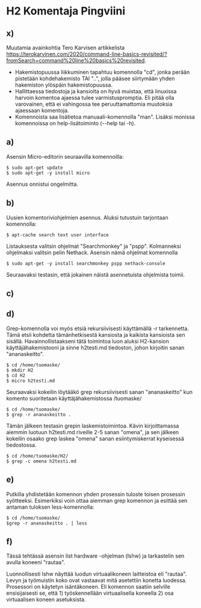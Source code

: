 # H2 Komentaja Pingviini

## x)

Muutamia avainkohtia Tero Karvisen artikkelista https://terokarvinen.com/2020/command-line-basics-revisited/?fromSearch=command%20line%20basics%20revisited. 
- Hakemistopuussa liikkuminen tapahtuu komennolla "cd", jonka perään pistetään kohdehakemisto TAI "..", jolla pääsee siirtymään yhden hakemiston ylöspäin hakemistopuussa.
- Hallittaessa tiedostoja ja kansioita on hyvä muistaa, että linuxissa harvoin komentoa ajaessa tulee varmistuspromptia. Eli pitää olla varovainen, että ei vahingossa tee peruuttamattomia muutoksia ajaessaan komentoja.
- Komennoista saa lisätietoa manuaali-komennolla "man". Lisäksi monissa komennoissa on help-lisätoiminto (--help tai -h).

## a)

Asensin Micro-editorin seuraavilla komennoilla:

    $ sudo apt-get update
    $ sudo apt-get -y install micro

Asennus onnistui ongelmitta.

## b)

Uusien komentoriviohjelmien asennus. Aluksi tutustuin tarjontaan komennolla:

    $ apt-cache search text user interface

Listauksesta valitsin ohjelmat "Searchmonkey" ja "pspp". Kolmanneksi ohjelmaksi valitsin pelin Nethack. Asensin nämä ohjelmat komennolla

    $ sudo apt-get -y install searchmonkey pspp nethack-console

Seuraavaksi testasin, että jokainen näistä asennetuista ohjelmista toimii.

## c)

## d)

Grep-komennolla voi myös etsiä rekursiivisesti käyttämällä -r tarkennetta. Tämä etsii kohdetta tämänhetkisestä kansiosta ja kaikista kansioista sen sisällä. Havainnollistaakseni tätä toimintoa luon aluksi H2-kansion käyttäjähakemistooni ja sinne h2testi.md tiedoston, johon kirjoitin sanan "ananaskeitto".

    $ cd /home/tuomaske/
    $ mkdir H2
    $ cd H2
    $ micro h2testi.md

Seuraavaksi kokeilin löytääkö grep rekursiivisesti sanan "ananaskeitto" kun komento suoritetaan käyttäjähakemistossa /tuomaske/

    $ cd /home/tuomaske/
    $ grep -r ananaskeitto .



Tämän jälkeen testasin grepin laskemistoimintoa. Kävin kirjoittamassa aiemmin luotuun h2testi.md riveille 2-5 sanan "omena", ja sen jälkeen kokeilin osaako grep laskea "omena" sanan esiintymiskerrat kyseisessä tiedostossa.

    $ cd /home/tuomaske/H2/
    $ grep -c omena h2testi.md




## e) 

Putkilla yhdistetään komennon yhden prosessin tuloste toisen prosessin syötteeksi. Esimerkiksi voin ottaa aiemman grep komennon ja esittää sen antaman tuloksen less-komennolla:

    $ cd /home/tuomaske/
    $grep -r ananaskeitto . | less




## f) 

Tässä tehtässä asensin list hardware -ohjelman (lshw) ja tarkastelin sen avulla koneeni "rautaa".


Luonnollisesti lshw näyttää luodun virtuaalikoneen laitteistoa eli "rautaa". Levyn ja työmuistin koko ovat vastaavat mitä asetettiin konetta luodessa. Prosessori on käytetyn isäntäkoneen. Eli komennon saatiin selville ensisijaisesti se, että 1) työskennellään virtuaalisella koneella 2) osa virtuaalisen koneen asetuksista.












    
